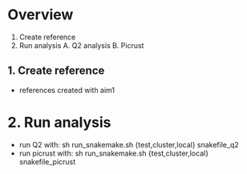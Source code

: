 # Overview
1. Create reference
2. Run analysis
    A. Q2 analysis
    B. Picrust

## 1. Create reference
- references created with aim1

# 2. Run analysis
- run Q2 with: sh run_snakemake.sh {test,cluster,local} snakefile_q2
- run picrust with: sh run_snakemake.sh {test,cluster,local} snakefile_picrust
